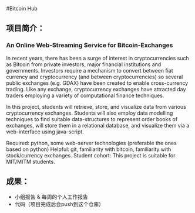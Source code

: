 #Bitcoin Hub

## 项目简介：

### An Online Web-Streaming Service for Bitcoin-Exchanges

In recent years, there has been a surge of interest in cryptocurrencies such as Bitcoin from private investors, major financial institutions and governments. Investors require a mechanism to convert between fiat currency and cryptocurrency (and between cryptocurrencies) so several public exchanges (e.g. GDAX) have been created to enable cross-currency trading. Like any exchange, cryptocurrency exchanges have attracted day traders employing a variety of computational finance techniques. 

In this project, students will retrieve, store, and visualize data from various cryptocurrency exchanges. Students will also employ data modelling techniques to find suitable data-structures to represent order books of exchanges, will store them in a relational database, and visualize them via a web-interface using java-script. 

Required: python, some web-server technologies (preferable the ones based on python) Helpful: git, familiarity with bitcoin, familiarity with stock/currency exchanges. Student cohort: This project is suitable for MIT/MITM students.

## 成果：

- 小组报告 & 每周的个人工作报告
- 代码（项目完成后会push到这个仓库）





